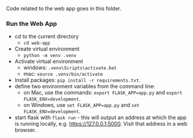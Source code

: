 Code related to the web app goes in this folder.

### Run the Web App

- cd to the current directory
  - `cd web-app`
- Create virtual environment
  - `python -m venv .venv`
- Activate virtual environment
  - windows: `.venv\Scripts\activate.bat`
  - mac: `source .venv/bin/activate`
- Install packages: `pip install -r requirements.txt`.
- define two environment variables from the command line:
  - on Mac, use the commands: `export FLASK_APP=app.py` and `export FLASK_ENV=development`.
  - on Windows, use `set FLASK_APP=app.py` and `set FLASK_ENV=development`.
- start flask with `flask run` - this will output an address at which the app is running locally, e.g. https://127.0.0.1:5000. Visit that address in a web browser.